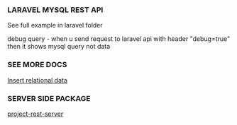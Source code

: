 ### LARAVEL MYSQL REST API

See full example in laravel folder

debug query - when u send request to laravel api with header "debug=true" then it shows mysql query not data 



### SEE MORE DOCS  

[Insert relational data](https://github.com/kriit24/project-rest-client/blob/master/src/docs/rest_api/Insert_relational_data.md)



### SERVER SIDE PACKAGE
[project-rest-server](https://packagist.org/packages/kriit24/project-rest-server)
